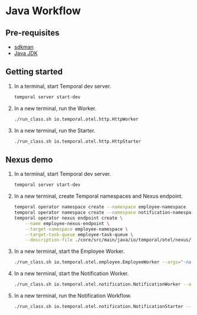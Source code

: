 # Java Workflow

## Pre-requisites

- [sdkman](https://sdkman.io/install/)
- [Java JDK](https://sdkman.io/jdks)

## Getting started

1. In a terminal, start Temporal dev server.

    ```bash
    temporal server start-dev
    ```

1. In a new terminal, run the Worker.

    ```bash
    ./run_class.sh io.temporal.otel.http.HttpWorker
    ```

1. In a new terminal, run the Starter.

    ```bash
    ./run_class.sh io.temporal.otel.http.HttpStarter
    ```

## Nexus demo

1. In a terminal, start Temporal dev server.

    ```bash
    temporal server start-dev
    ```

1. In a new terminal, create Temporal namespaces and Nexus endpoint.

    ```bash
    temporal operator namespace create --namespace employee-namespace
    temporal operator namespace create --namespace notification-namespace
    temporal operator nexus endpoint create \
        --name employee-nexus-endpoint \
        --target-namespace employee-namespace \
        --target-task-queue employee-task-queue \
        --description-file ./core/src/main/java/io/temporal/otel/nexus/EmployeeService.md
    ```

1. In a new terminal, start the Employee Worker.

    ```bash
    ./run_class.sh io.temporal.otel.employee.EmployeeWorker --args="-namespace employee-namespace"
    ```

1. In a new terminal, start the Notification Worker.

    ```bash
    ./run_class.sh io.temporal.otel.notification.NotificationWorker --args="-namespace notification-namespace"
    ```

1. In a new terminal, run the Notification Workflow.

    ```bash
    ./run_class.sh io.temporal.otel.notification.NotificationStarter --args="-namespace notification-namespace"
    ```
